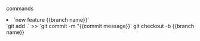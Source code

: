 commands
<li> `new feature {{branch name}}`</li>
`git add .` >> `git commit -m "{{commit message}}` git checkout -b {{branch name}}